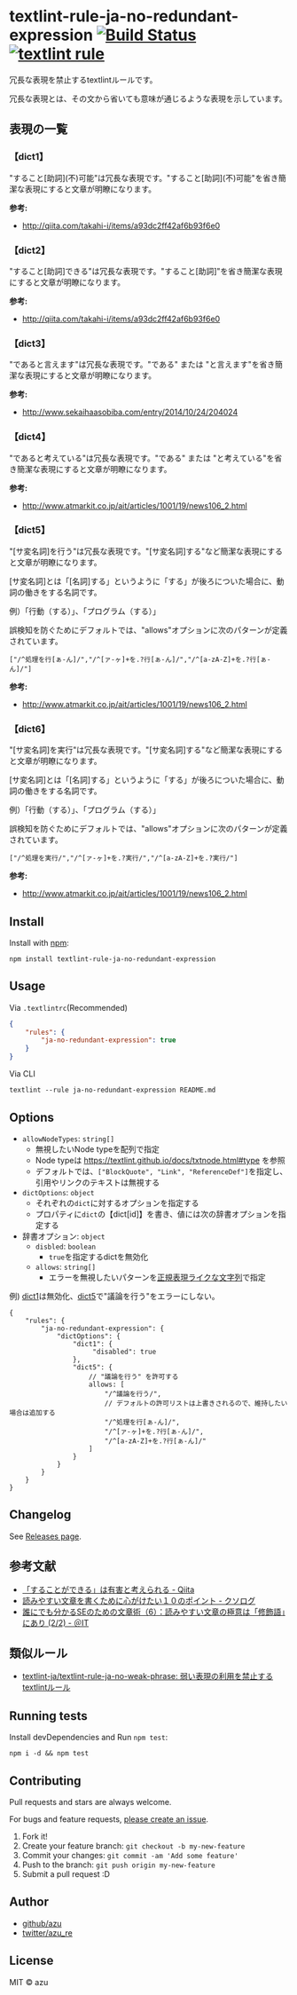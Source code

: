 # textlint-rule-ja-no-redundant-expression [![Build Status](https://travis-ci.org/textlint-ja/textlint-rule-ja-no-redundant-expression.svg?branch=master)](https://travis-ci.org/textlint-ja/textlint-rule-ja-no-redundant-expression) [![textlint rule](https://img.shields.io/badge/textlint-fixable-green.svg?style=social)](https://textlint.github.io/)

冗長な表現を禁止するtextlintルールです。

冗長な表現とは、その文から省いても意味が通じるような表現を示しています。

## 表現の一覧

### 【dict1】

"すること\[助詞](不)可能"は冗長な表現です。"すること\[助詞](不)可能"を省き簡潔な表現にすると文章が明瞭になります。

**参考:**

- <http://qiita.com/takahi-i/items/a93dc2ff42af6b93f6e0>

### 【dict2】

"すること\[助詞]できる"は冗長な表現です。"すること\[助詞]"を省き簡潔な表現にすると文章が明瞭になります。

**参考:**

- <http://qiita.com/takahi-i/items/a93dc2ff42af6b93f6e0>

### 【dict3】

"であると言えます"は冗長な表現です。"である" または "と言えます"を省き簡潔な表現にすると文章が明瞭になります。

**参考:**

- <http://www.sekaihaasobiba.com/entry/2014/10/24/204024>

### 【dict4】

"であると考えている"は冗長な表現です。"である" または "と考えている"を省き簡潔な表現にすると文章が明瞭になります。

**参考:**

- <http://www.atmarkit.co.jp/ait/articles/1001/19/news106_2.html>

### 【dict5】

"\[サ変名詞]を行う"は冗長な表現です。"\[サ変名詞]する"など簡潔な表現にすると文章が明瞭になります。

[サ変名詞]とは「[名詞]する」というように「する」が後ろについた場合に、動詞の働きをする名詞です。

例）「行動（する）」、「プログラム（する）」

誤検知を防ぐためにデフォルトでは、"allows"オプションに次のパターンが定義されています。

    ["/^処理を行[ぁ-ん]/","/^[ァ-ヶ]+を.?行[ぁ-ん]/","/^[a-zA-Z]+を.?行[ぁ-ん]/"]

**参考:**

- <http://www.atmarkit.co.jp/ait/articles/1001/19/news106_2.html>

### 【dict6】

"\[サ変名詞]を実行"は冗長な表現です。"\[サ変名詞]する"など簡潔な表現にすると文章が明瞭になります。

[サ変名詞]とは「[名詞]する」というように「する」が後ろについた場合に、動詞の働きをする名詞です。

例）「行動（する）」、「プログラム（する）」

誤検知を防ぐためにデフォルトでは、"allows"オプションに次のパターンが定義されています。

    ["/^処理を実行/","/^[ァ-ヶ]+を.?実行/","/^[a-zA-Z]+を.?実行/"]

**参考:**

- <http://www.atmarkit.co.jp/ait/articles/1001/19/news106_2.html>

## Install

Install with [npm](https://www.npmjs.com/):

    npm install textlint-rule-ja-no-redundant-expression

## Usage

Via `.textlintrc`(Recommended)

```json
{
    "rules": {
        "ja-no-redundant-expression": true
    }
}
```

Via CLI

    textlint --rule ja-no-redundant-expression README.md

## Options

- `allowNodeTypes`: `string[]`
  - 無視したいNode typeを配列で指定
  - Node typeは <https://textlint.github.io/docs/txtnode.html#type> を参照
  - デフォルトでは、`["BlockQuote", "Link", "ReferenceDef"]`を指定し、引用やリンクのテキストは無視する
- `dictOptions`: `object`
  - それぞれの`dict`に対するオプションを指定する
  - プロパティに`dict`の【dict[id]】を書き、値には次の辞書オプションを指定する
- 辞書オプション: `object`
  - `disbled`: `boolean`
    - `true`を指定するdictを無効化
  - `allows`: `string[]`
    - エラーを無視したいパターンを[正規表現ライクな文字列](https://github.com/textlint/regexp-string-matcher)で指定

例) [dict1](#dict1)は無効化、[dict5](#dict5)で"議論を行う"をエラーにしない。

```json5
{
    "rules": {
        "ja-no-redundant-expression": {
            "dictOptions": {
                "dict1": {
                     "disabled": true
                },
                "dict5": {
                    // "議論を行う" を許可する
                    allows: [
                        "/^議論を行う/",
                        // デフォルトの許可リストは上書きされるので、維持したい場合は追加する
                        "/^処理を行[ぁ-ん]/",
                        "/^[ァ-ヶ]+を.?行[ぁ-ん]/",
                        "/^[a-zA-Z]+を.?行[ぁ-ん]/"
                    ]
                }
            }
        }
    }
}
```

## Changelog

See [Releases page](https://github.com/textlint-ja/textlint-rule-ja-no-redundant-expression/releases).

## 参考文献

- [「することができる」は有害と考えられる - Qiita](http://qiita.com/takahi-i/items/a93dc2ff42af6b93f6e0#comment-850ec4d194748453a39a)
- [読みやすい文章を書くために心がけたい１０のポイント - クソログ](http://www.sekaihaasobiba.com/entry/2014/10/24/204024)
- [誰にでも分かるSEのための文章術（6）：読みやすい文章の極意は「修飾語」にあり (2/2) - ＠IT](http://www.atmarkit.co.jp/ait/articles/1001/19/news106_2.html)

## 類似ルール

- [textlint-ja/textlint-rule-ja-no-weak-phrase: 弱い表現の利用を禁止するtextlintルール](https://github.com/textlint-ja/textlint-rule-ja-no-weak-phrase "textlint-ja/textlint-rule-ja-no-weak-phrase: 弱い表現の利用を禁止するtextlintルール")

## Running tests

Install devDependencies and Run `npm test`:

    npm i -d && npm test

## Contributing

Pull requests and stars are always welcome.

For bugs and feature requests, [please create an issue](https://github.com/textlint-ja/textlint-rule-ja-no-redundant-expression/issues).

1. Fork it!
2. Create your feature branch: `git checkout -b my-new-feature`
3. Commit your changes: `git commit -am 'Add some feature'`
4. Push to the branch: `git push origin my-new-feature`
5. Submit a pull request :D

## Author

- [github/azu](https://github.com/azu)
- [twitter/azu_re](https://twitter.com/azu_re)

## License

MIT © azu
